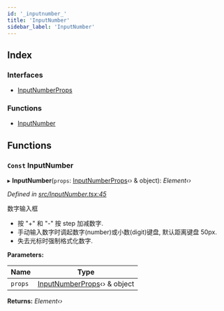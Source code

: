 ```yaml
---
id: '_inputnumber_'
title: 'InputNumber'
sidebar_label: 'InputNumber'
---
```


## Index

### Interfaces

- [InputNumberProps](../interfaces/_inputnumber_.inputnumberprops.md)

### Functions

- [InputNumber](_inputnumber_.md#const-inputnumber)

## Functions

### `Const` InputNumber

▸ **InputNumber**(`props`: [InputNumberProps](../interfaces/_inputnumber_.inputnumberprops.md)‹› & object): _Element‹›_

_Defined in [src/InputNumber.tsx:45](https://github.com/tarojsx/ui/blob/v0.11.0/src/InputNumber.tsx#L45)_

数字输入框

- 按 "+" 和 "-" 按 step 加减数字.
- 手动输入数字时调起数字(number)或小数(digit)键盘, 默认距离键盘 50px.
- 失去光标时强制格式化数字.

**Parameters:**

| Name    | Type                                                                           |
| ------- | ------------------------------------------------------------------------------ |
| `props` | [InputNumberProps](../interfaces/_inputnumber_.inputnumberprops.md)‹› & object |

**Returns:** _Element‹›_
